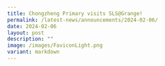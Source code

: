 ```yaml
---
title: Chongzheng Primary visits SLS@Grange!
permalink: /latest-news/announcements/2024-02-06/
date: 2024-02-06
layout: post
description: ""
image: /images/FaviconLight.png
variant: markdown
---
```

